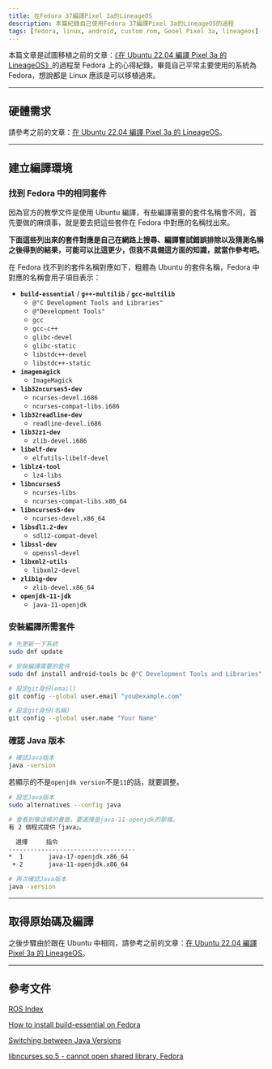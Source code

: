 ```yaml
---
title: 在Fedora 37編譯Pixel 3a的LineageOS
description: 本篇紀錄自己使用Fedora 37編譯Pixel 3a的LineageOS的過程
tags: [fedora, linux, android, custom rom, Gooel Pixel 3a, lineageos]
---
```


本篇文章是試圖移植之前的文章：[《在 Ubuntu 22.04 編譯 Pixel 3a 的 LineageOS》](ubuntu_lineageos_sargo)的過程至 Fedora 上的心得紀錄，畢竟自己平常主要使用的系統為 Fedora，想說都是 Linux 應該是可以移植過來。

---

## 硬體需求

請參考之前的文章：[在 Ubuntu 22.04 編譯 Pixel 3a 的 LineageOS](ubuntu_lineageos_sargo)。

---

## 建立編譯環境

### 找到 Fedora 中的相同套件

因為官方的教學文件是使用 Ubuntu 編譯，有些編譯需要的套件名稱會不同，首先要做的麻煩事，就是要去把這些套件在 Fedora 中對應的名稱找出來。

**下面這些列出來的套件對應是自己在網路上搜尋、編譯嘗試錯誤排除以及猜測名稱之後得到的結果，可能可以比這更少，但我不具備這方面的知識，就當作參考吧。**

在 Fedora 找不到的套件名稱對應如下，粗體為 Ubuntu 的套件名稱，Fedora 中對應的名稱會用子項目表示：

- **`build-essential`** / **`g++-multilib`** / **`gcc-multilib`**
  - `@"C Development Tools and Libraries"`
  - `@"Development Tools"`
  - `gcc`
  - `gcc-c++`
  - `glibc-devel`
  - `glibc-static`
  - `libstdc++-devel`
  - `libstdc++-static`
- **`imagemagick`**
  - `ImageMagick`
- **`lib32ncurses5-dev`**
  - `ncurses-devel.i686`
  - `ncurses-compat-libs.i686`
- **`lib32readline-dev`**
  - `readline-devel.i686`
- **`lib32z1-dev`**
  - `zlib-devel.i686`
- **`libelf-dev`**
  - `elfutils-libelf-devel`
- **`liblz4-tool`**
  - `lz4-libs`
- **`libncurses5`**
  - `ncurses-libs`
  - `ncurses-compat-libs.x86_64`
- **`libncurses5-dev`**
  - `ncurses-devel.x86_64`
- **`libsdl1.2-dev`**
  - `sdl12-compat-devel`
- **`libssl-dev`**
  - `openssl-devel`
- **`libxml2-utils`**
  - `libxml2-devel`
- **`zlib1g-dev`**
  - `zlib-devel.x86_64`
- **`openjdk-11-jdk`**
  - `java-11-openjdk`

### 安裝編譯所需套件

```bash
# 先更新一下系統
sudo dnf update

# 安裝編譯需要的套件
sudo dnf install android-tools bc @"C Development Tools and Libraries" @"Development Tools" gcc gcc-c++ glibc-devel glibc-static libstdc++-devel libstdc++-static curl git-lfs gnupg gperf ImageMagick ncurses-devel.i686 ncurses-devel.x86_64 ncurses-compat-libs.i686 ncurses-compat-libs.x86_64 readline-devel.i686 zlib-devel.i686 elfutils-libelf-devel lz4-libs ncurses-libs  sdl12-compat-devel openssl-devel libxml2 libxml2-devel lzop pngcrush rsync schedtool squashfs-tools xsltproc zip zlib-devel java-11-openjdk python3 repo wget python3-protobuf -y

# 設定git身份(email)
git config --global user.email "you@example.com"

# 設定git身份(名稱)
git config --global user.name "Your Name"
```

### 確認 Java 版本

```bash
# 確認Java版本
java -version
```

若顯示的不是`openjdk version`不是`11`的話，就要調整。

```bash
# 設定Java版本
sudo alternatives --config java

# 會看到像這樣的畫面，要選擇是java-11-openjdk的那條。
有 2 個程式提供「java」。

  選擇     指令
-----------------------------------
*  1       java-17-openjdk.x86_64
 + 2       java-11-openjdk.x86_64
```

```bash
# 再次確認Java版本
java -version
```

---

## 取得原始碼及編譯

之後步驟由於跟在 Ubuntu 中相同，請參考之前的文章：[在 Ubuntu 22.04 編譯 Pixel 3a 的 LineageOS](ubuntu_lineageos_sargo#取得-lineageos-原始碼)。

---

## 參考文件

[ROS Index](https://index.ros.org/deps/)

[How to install build-essential on Fedora](https://www.pragmaticlinux.com/2022/05/how-to-install-build-essential-on-fedora/)

[Switching between Java Versions](https://docs.fedoraproject.org/en-US/quick-docs/installing-java/#_switching_between_java_versions)

[libncurses.so.5 - cannot open shared library, Fedora](https://stackoverflow.com/questions/51698044/libncurses-so-5-cannot-open-shared-library-fedora)
